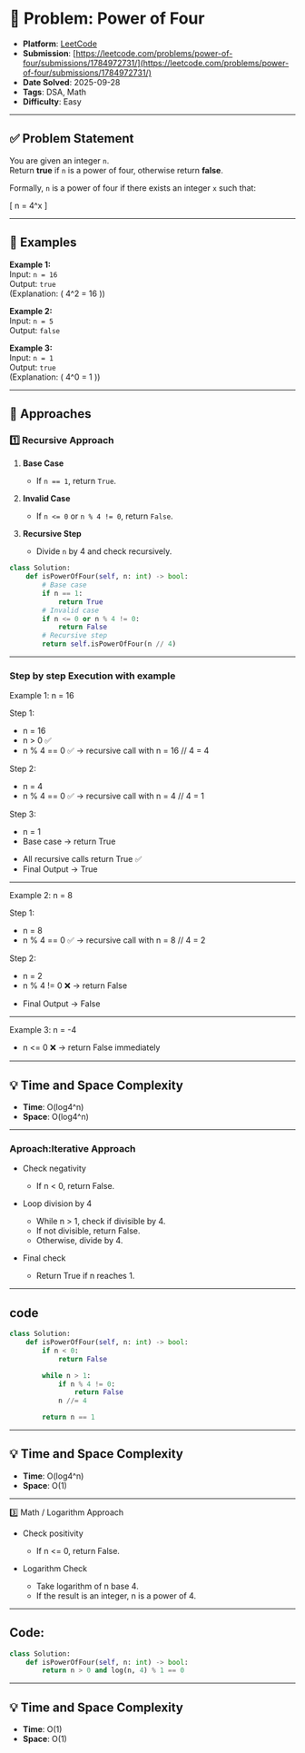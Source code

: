 # 🧲 Problem: Power of Four

- **Platform**: [LeetCode](https://leetcode.com/problems/power-of-four/description/)
- **Submission**: [https://leetcode.com/problems/power-of-four/submissions/1784972731/](https://leetcode.com/problems/power-of-four/submissions/1784972731/)
- **Date Solved**: 2025-09-28
- **Tags**: DSA, Math
- **Difficulty**: Easy

---

## ✅ Problem Statement
You are given an integer `n`.  
Return **true** if `n` is a power of four, otherwise return **false**.  

Formally, `n` is a power of four if there exists an integer `x` such that:  

\[
n = 4^x
\]

---

## 🔹 Examples

**Example 1:**  
Input: `n = 16`  
Output: `true`  
(Explanation: \( 4^2 = 16 \))  

**Example 2:**  
Input: `n = 5`  
Output: `false`  

**Example 3:**  
Input: `n = 1`  
Output: `true`  
(Explanation: \( 4^0 = 1 \))  

---

## 🔹 Approaches

### 1️⃣ Recursive Approach

1. **Base Case**  
   - If `n == 1`, return `True`.  

2. **Invalid Case**  
   - If `n <= 0` or `n % 4 != 0`, return `False`.  

3. **Recursive Step**  
   - Divide `n` by 4 and check recursively.  

```python
class Solution:
    def isPowerOfFour(self, n: int) -> bool:
        # Base case
        if n == 1:
            return True
        # Invalid case
        if n <= 0 or n % 4 != 0:
            return False
        # Recursive step
        return self.isPowerOfFour(n // 4)
```
---

### Step by step Execution with example

Example 1: n = 16

Step 1:
 + n = 16
 + n > 0 ✅
 + n % 4 == 0 ✅
 → recursive call with n = 16 // 4 = 4

Step 2:
 + n = 4
 + n % 4 == 0 ✅
 → recursive call with n = 4 // 4 = 1

Step 3:
 + n = 1
 + Base case → return True

- All recursive calls return True ✅
- Final Output → True
---
Example 2: n = 8

Step 1:
 + n = 8
 + n % 4 == 0 ✅
 → recursive call with n = 8 // 4 = 2

Step 2:
 + n = 2
 + n % 4 != 0 ❌ → return False
- Final Output → False
---
Example 3: n = -4
- n <= 0 ❌ → return False immediately

---

## 💡 Time and Space Complexity
- **Time**: O(log4​^n)
- **Space**: O(log4^n)

---

### Aproach:Iterative Approach
- Check negativity
  - If n < 0, return False.

- Loop division by 4
  - While n > 1, check if divisible by 4.
  - If not divisible, return False.
  - Otherwise, divide by 4.

- Final check
  - Return True if n reaches 1.

---

## code
```python
class Solution:
    def isPowerOfFour(self, n: int) -> bool:
        if n < 0:
            return False

        while n > 1:
            if n % 4 != 0:
                return False
            n //= 4

        return n == 1
```
---
## 💡 Time and Space Complexity
- **Time**: O(log4​^n)
- **Space**: O(1)

---

3️⃣ Math / Logarithm Approach

- Check positivity
  - If n <= 0, return False.

- Logarithm Check
  - Take logarithm of n base 4.
  - If the result is an integer, n is a power of 4.

---

## Code:
```python
class Solution:
    def isPowerOfFour(self, n: int) -> bool:
        return n > 0 and log(n, 4) % 1 == 0
```
---
## 💡 Time and Space Complexity
- **Time**: O(1)
- **Space**: O(1)
